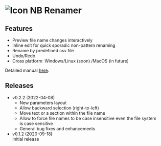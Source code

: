 # ![Icon](../icon/48x48.png) NB Renamer

## Features

- Preview file name changes interactively
- Inline edit for quick sporadic non-pattern renaming
- Rename by predefined csv file
- Undo/Redo
- Cross platform: Windows/Linux (soon) /MacOS (in future)

Detailed manual [here](./tips.html).

## Releases

- v0.2.2 (2022-04-08)  
  - New parameters layout
  - Allow backward selection (right-to-left)
  - Move text or a section within the file name
  - Allow to force file names to be case insensitive even the file system is case sensitive
  - General bug fixes and enhancements
- v0.1.2 (2020-09-18)  
  Initial release
